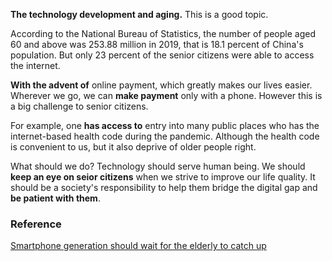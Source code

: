 
**The technology development and aging.** This is a good topic. 

According to the National Bureau of Statistics, the number of people aged 60 and above was 253.88 million in 2019, that is 18.1 percent of China's population. But only 23 percent of the senior citizens were able to access the internet.

**With the advent of** online payment, which greatly makes our lives easier. Wherever we go, we can **make payment** only with a phone. However this is a big challenge to senior citizens. 

For example, one **has access to** entry into many public places who has the internet-based health code during the pandemic. Although the health code is convenient to us, but it also deprive of older people right. 

What should we do? Technology should serve human being. We should **keep an eye on seior citizens** when we strive to improve our life quality. It should be a society's responsibility to help them bridge the digital gap and **be patient with them**.

### Reference

[Smartphone generation should wait for the elderly to catch up](http://www.chinadaily.com.cn/a/202007/01/WS5efbd5eba31083481725648b.html)   

